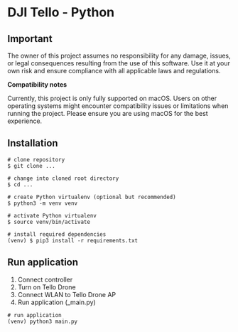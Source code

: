 # DJI Tello - Python

## Important

The owner of this project assumes no responsibility for any damage, issues, or legal consequences resulting from the use of this software. Use it at your own risk and ensure compliance with all applicable laws and regulations.

**Compatibility notes**

Currently, this project is only fully supported on macOS. Users on other operating systems might encounter compatibility issues or limitations when running the project. Please ensure you are using macOS for the best experience.

## Installation

```shell
# clone repository
$ git clone ...

# change into cloned root directory
$ cd ...

# create Python virtualenv (optional but recommended)
$ python3 -m venv venv

# activate Python virtualenv
$ source venv/bin/activate

# install required dependencies
(venv) $ pip3 install -r requirements.txt
```

## Run application

1. Connect controller 
2. Turn on Tello Drone
3. Connect WLAN to Tello Drone AP
4. Run application (_main.py)

```shell
# run application
(venv) python3 main.py
```
